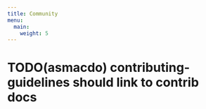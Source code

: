 ```yaml
---
title: Community
menu:
  main:
    weight: 5
---
```


# TODO(asmacdo) contributing-guidelines should link to contrib docs
